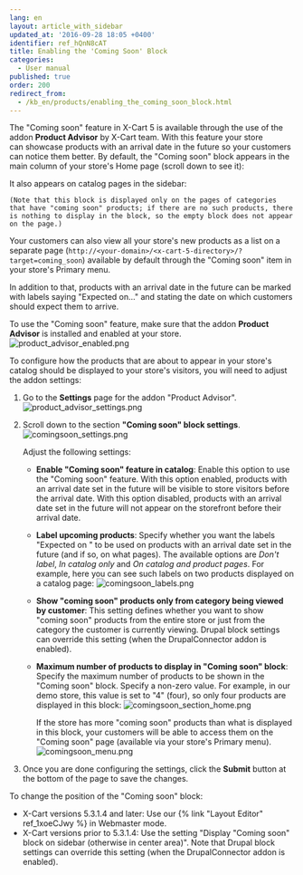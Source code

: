 ```yaml
---
lang: en
layout: article_with_sidebar
updated_at: '2016-09-28 18:05 +0400'
identifier: ref_hQnN8cAT
title: Enabling the 'Coming Soon' Block
categories:
  - User manual
published: true
order: 200
redirect_from:
  - /kb_en/products/enabling_the_coming_soon_block.html
---
```

The "Coming soon" feature in X-Cart 5 is available through the use of the addon **Product Advisor** by X-Cart team. With this feature your store can showcase products with an arrival date in the future so your customers can notice them better. By default, the "Coming soon" block appears in the main column of your store's Home page (scroll down to see it):

It also appears on catalog pages in the sidebar:
    
    (Note that this block is displayed only on the pages of categories that have "coming soon" products; if there are no such products, there is nothing to display in the block, so the empty block does not appear on the page.)

Your customers can also view all your store's new products as a list on a separate page (`http://<your-domain>/<x-cart-5-directory>/?target=coming_soon`) available by default through the "Coming soon" item in your store's Primary menu.

In addition to that, products with an arrival date in the future can be marked with labels saying "Expected on..." and stating the date on which customers should expect them to arrive.

To use the "Coming soon" feature, make sure that the addon **Product Advisor** is installed and enabled at your store.
![product_advisor_enabled.png]({{site.baseurl}}/attachments/ref_hQnN8cAT/product_advisor_enabled.png)

To configure how the products that are about to appear in your store's catalog should be displayed to your store's visitors, you will need to adjust the addon settings:

1.  Go to the **Settings** page for the addon "Product Advisor".
    ![product_advisor_settings.png]({{site.baseurl}}/attachments/ref_hQnN8cAT/product_advisor_settings.png)

2.  Scroll down to the section **"Coming soon" block settings**.
    ![comingsoon_settings.png]({{site.baseurl}}/attachments/ref_hQnN8cAT/comingsoon_settings.png)

    Adjust the following settings:
    
    *   **Enable "Coming soon" feature in catalog**: Enable this option to use the "Coming soon" feature. With this option enabled, products with an arrival date set in the future will be visible to store visitors before the arrival date. With this option disabled, products with an arrival date set in the future will not appear on the storefront before their arrival date.
    
    *   **Label upcoming products**: Specify whether you want the labels "Expected on <date>" to be used on products with an arrival date set in the future (and if so, on what pages). The available options are _Don't label_, _In catalog only_ and _On catalog and product pages_. For example, here you can see such labels on two products displayed on a catalog page:
        ![comingsoon_labels.png]({{site.baseurl}}/attachments/ref_hQnN8cAT/comingsoon_labels.png)
        
    *   **Show "coming soon" products only from category being viewed by customer**: This setting defines whether you want to show "coming soon" products from the entire store or just from the category the customer is currently viewing. Drupal block settings can override this setting (when the DrupalConnector addon is enabled).
        
    *   **Maximum number of products to display in "Coming soon" block**: Specify the maximum number of products to be shown in the "Coming soon" block. Specify a non-zero value. For example, in our demo store, this value is set to "4" (four), so only four products are displayed in this block: 
        ![comingsoon_section_home.png]({{site.baseurl}}/attachments/ref_hQnN8cAT/comingsoon_section_home.png)

        If the store has more "coming soon" products than what is displayed in this block, your customers will be able to access them on the "Coming soon" page (available via your store's Primary menu).
        ![comingsoon_menu.png]({{site.baseurl}}/attachments/ref_hQnN8cAT/comingsoon_menu.png)

3.  Once you are done configuring the settings, click the **Submit** button at the bottom of the page to save the changes.


To change the position of the "Coming soon" block:
    
   * X-Cart versions 5.3.1.4 and later: Use our {% link "Layout Editor" ref_1xoeCJwy %} in Webmaster mode.
   * X-Cart versions prior to 5.3.1.4: Use the setting "Display "Coming soon" block on sidebar (otherwise in center area)". Note that Drupal block settings can override this setting (when the DrupalConnector addon is enabled).
